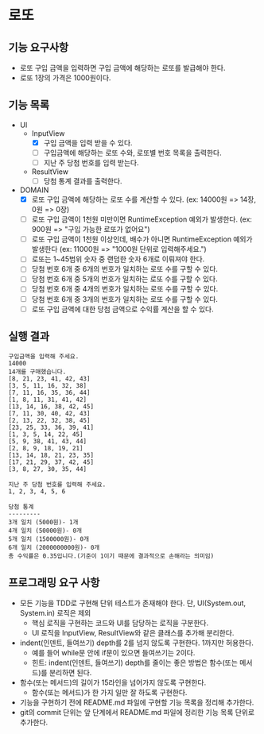 # 로또
## 기능 요구사항
* 로또 구입 금액을 입력하면 구입 금액에 해당하는 로또를 발급해야 한다.
* 로또 1장의 가격은 1000원이다.

## 기능 목록
* UI
  * InputView
    * [X] 구입 금액을 입력 받을 수 있다.
    * [ ] 구입금액에 해당하는 로또 수와, 로또별 번호 목록을 출력한다.
    * [ ] 지난 주 당첨 번호를 입력 받는다.
  * ResultView
    * [ ] 당첨 통계 결과를 출력한다.
    
* DOMAIN
    * [X] 로또 구입 금액에 해당하는 로또 수를 계산할 수 있다. (ex: 14000원 => 14장, 0원 => 0장)
    * [ ] 로또 구입 금액이 1천원 미만이면 RuntimeException 예외가 발생한다. (ex: 900원 => "구입 가능한 로또가 없어요")
    * [ ] 로또 구입 금액이 1천원 이상인데, 배수가 아니면 RuntimeException 예외가 발생한다 (ex: 11000원 => "1000원 단위로 입력해주세요.")
    * [ ] 로또는 1~45범위 숫자 중 랜덤한 숫자 6개로 이뤄져야 한다.
    * [ ] 당첨 번호 6개 중 6개의 번호가 일치하는 로또 수를 구할 수 있다.
    * [ ] 당첨 번호 6개 중 5개의 번호가 일치하는 로또 수를 구할 수 있다.
    * [ ] 당첨 번호 6개 중 4개의 번호가 일치하는 로또 수를 구할 수 있다.
    * [ ] 당첨 번호 6개 중 3개의 번호가 일치하는 로또 수를 구할 수 있다.
    * [ ] 로또 구입 금액에 대한 당첨 금액으로 수익률 계산을 할 수 있다.

## 실행 결과
```
구입금액을 입력해 주세요.
14000
14개를 구매했습니다.
[8, 21, 23, 41, 42, 43]
[3, 5, 11, 16, 32, 38]
[7, 11, 16, 35, 36, 44]
[1, 8, 11, 31, 41, 42]
[13, 14, 16, 38, 42, 45]
[7, 11, 30, 40, 42, 43]
[2, 13, 22, 32, 38, 45]
[23, 25, 33, 36, 39, 41]
[1, 3, 5, 14, 22, 45]
[5, 9, 38, 41, 43, 44]
[2, 8, 9, 18, 19, 21]
[13, 14, 18, 21, 23, 35]
[17, 21, 29, 37, 42, 45]
[3, 8, 27, 30, 35, 44]

지난 주 당첨 번호를 입력해 주세요.
1, 2, 3, 4, 5, 6

당첨 통계
---------
3개 일치 (5000원)- 1개
4개 일치 (50000원)- 0개
5개 일치 (1500000원)- 0개
6개 일치 (2000000000원)- 0개
총 수익률은 0.35입니다.(기준이 1이기 때문에 결과적으로 손해라는 의미임)
```

## 프로그래밍 요구 사항
* 모든 기능을 TDD로 구현해 단위 테스트가 존재해야 한다. 단, UI(System.out, System.in) 로직은 제외
  * 핵심 로직을 구현하는 코드와 UI를 담당하는 로직을 구분한다.
  * UI 로직을 InputView, ResultView와 같은 클래스를 추가해 분리한다.
* indent(인덴트, 들여쓰기) depth를 2를 넘지 않도록 구현한다. 1까지만 허용한다.
  * 예를 들어 while문 안에 if문이 있으면 들여쓰기는 2이다.
  * 힌트: indent(인덴트, 들여쓰기) depth를 줄이는 좋은 방법은 함수(또는 메서드)를 분리하면 된다.
* 함수(또는 메서드)의 길이가 15라인을 넘어가지 않도록 구현한다.
  * 함수(또는 메서드)가 한 가지 일만 잘 하도록 구현한다.
* 기능을 구현하기 전에 README.md 파일에 구현할 기능 목록을 정리해 추가한다.
* git의 commit 단위는 앞 단계에서 README.md 파일에 정리한 기능 목록 단위로 추가한다.

